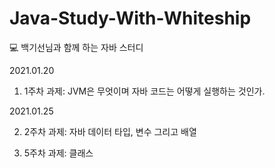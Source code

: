 # Java-Study-With-Whiteship
💻  백기선님과 함께 하는 자바 스터디


2021.01.20

1. 1주차 과제: JVM은 무엇이며 자바 코드는 어떻게 실행하는 것인가.

2021.01.25

2. 2주차 과제: 자바 데이터 타입, 변수 그리고 배열


3. 5주차 과제: 클래스 